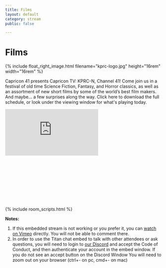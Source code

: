 ```yaml
---
title: Films
layout: default
category: stream
public: false

---
```

# Films

{% include float_right_image.html filename="kprc-logo.jpg" height="16rem" width="16rem" %}

Capricon 41 presents Capricon TV: KPRC-N, Channel 41! Come join us in a festival of old time Science Fiction, Fantasy, and Horror classics, as well as an assortment of new short films by some of the world’s best film makers. And maybe… a few surprises along the way. Click here to download the full schedule, or look under the viewing window for what's playing today.

<iframe
  src="https://vimeo.com/event/654823/embed"
  frameborder="0"
  allow="autoplay; fullscreen; picture-in-picture"
  allowfullscreen
></iframe>

<iframe frameborder="0" class="convention-chat">
</iframe>

<script src="https://unpkg.com/dayjs@1.8.21/dayjs.min.js"></script>
<script>
const even = "802942451584598076";
const odd = "802942451584598076";
</script>
{% include room_scripts.html %}

**Notes:**

1. If this embedded stream is not working or you prefer it, you can [watch on Vimeo](https://vimeo.com/event/654823/) directly. You will not be able to comment there.
2. In order to use the Titan chat embed to talk with other attendees or ask questions, you will need to login to [our Discord](https://discord.gg/Hra39Zkrhf) and accept the Code of Conduct, and then authenticate your account in the embed window. If you do not see an accept button on the Discord Window You will need to zoom out on your browser (ctrl+- on pc, cmd+- on mac)
